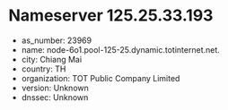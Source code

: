 # Nameserver 125.25.33.193

* as_number: 23969
* name: node-6o1.pool-125-25.dynamic.totinternet.net.
* city: Chiang Mai
* country: TH
* organization: TOT Public Company Limited
* version: Unknown
* dnssec: Unknown
